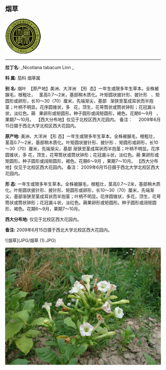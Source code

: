 ## 烟草

![西北大学校园网络植物志](JPG/nwu.gif)

---

**拉丁名:**  _Nicotiana tabacum Linn _

**科 属:** 茄科 烟草属

**别 名:** 烟叶
 【原产地】美洲、大洋洲
 【形  态】一年生或限多年生草本。全株被腺毛，根粗壮，
  茎高0.7～2米，基部稍木质化。叶矩圆状披针形、披针形
  、矩圆形或卵形，长10～30（70）厘米，先端渐尖，基部
  渐狭至茎成耳状而半抱茎；叶柄不明显。花序圆锥状，多
  花，顶生，花萼筒状或筒状钟形；花冠漏斗状，淡红色。蒴
  果卵形或矩圆形。种子圆形或阔矩圆形，褐色。花期6～9月
  ，果期7～10月。
 【西大分布地】仅见于北校区西大花园内。
备注：
    2009年6月15日摄于西北大学北校区西大花园内。
　

**原产地:** 美洲、大洋洲
【形 态】一年生或限多年生草本。全株被腺毛，根粗壮，
 茎高0.7～2米，基部稍木质化。叶矩圆状披针形、披针形
 、矩圆形或卵形，长10～30（70）厘米，先端渐尖，基部
 渐狭至茎成耳状而半抱茎；叶柄不明显。花序圆锥状，多
 花，顶生，花萼筒状或筒状钟形；花冠漏斗状，淡红色。蒴
 果卵形或矩圆形。种子圆形或阔矩圆形，褐色。花期6～9月
 ，果期7～10月。
【西大分布地】仅见于北校区西大花园内。
备注：
 2009年6月15日摄于西北大学北校区西大花园内。
　

**形  态:** 一年生或限多年生草本。全株被腺毛，根粗壮，茎高0.7～2米，基部稍木质化。叶矩圆状披针形、披针形、矩圆形或卵形，长10～30（70）厘米，先端渐尖，基部渐狭至茎成耳状而半抱茎；叶柄不明显。花序圆锥状，多花，顶生，花萼筒状或筒状钟形；花冠漏斗状，淡红色。蒴果卵形或矩圆形。种子圆形或阔矩圆形，褐色。花期6～9月，果期7～10月。

**西大分布地:** 仅见于北校区西大花园内。

**备注:** 2009年6月15日摄于西北大学北校区西大花园内。　

![烟草](JPG/烟草 (1).JPG) 

![烟草](JPG/烟草.JPG) 

